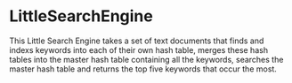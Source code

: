 # LittleSearchEngine
This Little Search Engine takes a set of text documents that finds and indexs keywords into each of their own hash table, merges these hash tables into the master hash table containing all the keywords, searches the master hash table and returns the top five keywords that occur the most.
